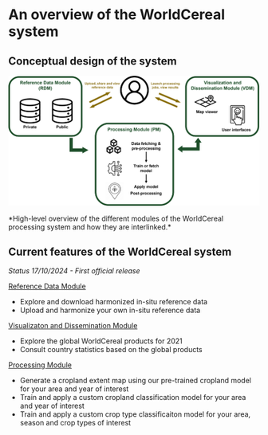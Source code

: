 # An overview of the WorldCereal system


## Conceptual design of the system

<p align="center">
<img src="../images/WorldCereal_system.png" alt="system" width="600"/>
<figcaption>*High-level overview of the different modules of the WorldCereal processing system and how they are interlinked.*</figcaption>
</p>




## Current features of the WorldCereal system

*Status 17/10/2024 - First official release*

[Reference Data Module](../rdm/overview.md)

- Explore and download harmonized in-situ reference data
- Upload and harmonize your own in-situ reference data

[Visualizaton and Dissemination Module](../vdm/overview.md)

- Explore the global WorldCereal products for 2021
- Consult country statistics based on the global products

[Processing Module](../processing/overview.md)

- Generate a cropland extent map using our pre-trained cropland model for your area and year of interest
- Train and apply a custom cropland classification model for your area and year of interest
- Train and apply a custom crop type classificaiton model for your area, season and crop types of interest